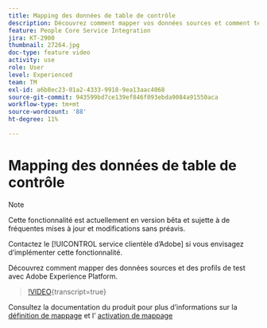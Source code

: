 ```yaml
---
title: Mapping des données de table de contrôle
description: Découvrez comment mapper vos données sources et comment tester les profils avec Adobe Experience Platform (AEP)
feature: People Core Service Integration
jira: KT-2900
thumbnail: 27264.jpg
doc-type: feature video
activity: use
role: User
level: Experienced
team: TM
exl-id: a6b8ec23-01a2-4333-9918-9ea13aac4068
source-git-commit: 943599bd7ce139ef846f093ebda9084a91550aca
workflow-type: tm+mt
source-wordcount: '88'
ht-degree: 11%

---
```


# Mapping des données de table de contrôle

>[!NOTE]
>
>Cette fonctionnalité est actuellement en version bêta et sujette à de fréquentes mises à jour et modifications sans préavis.
>
>Contactez le [!UICONTROL service clientèle d’Adobe] si vous envisagez d’implémenter cette fonctionnalité.

Découvrez comment mapper des données sources et des profils de test avec Adobe Experience Platform.

>[!VIDEO](https://video.tv.adobe.com/v/27264?learn=on){transcript=true}

Consultez la documentation du produit pour plus d’informations sur la [définition de mappage](https://experienceleague.adobe.com/docs/campaign-standard/using/integrating-with-adobe-cloud/adobe-experience-platform/data-connector/aep-mapping-definition.html) et l’ [activation de mappage](https://experienceleague.adobe.com/docs/campaign-standard/using/integrating-with-adobe-cloud/adobe-experience-platform/data-connector/aep-mapping-activation.html)
